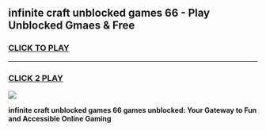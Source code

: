 
## infinite craft unblocked games 66 - Play Unblocked Gmaes & Free
<h3>
<a href="https://news.freeplayer.one?title=infinite_craft_unblocked_games_66&ref=16F">CLICK TO PLAY</a></h3>
<hr>

<h3>
<a href="https://news.freeplayer.one?title=infinite_craft_unblocked_games_66&ref=16F">CLICK 2 PLAY</a>
  
</h3>

<a href="https://news.freeplayer.one?title=infinite_craft_unblocked_games_66&ref=16F/"><img src="https://clearcache.store/games.png"></a>


**infinite craft unblocked games 66 games unblocked: Your Gateway to Fun and Accessible Online Gaming**
